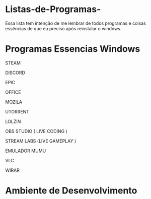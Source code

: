 # Listas-de-Programas-
Essa lista tem intenção de me lembrar de todos programas e coisas essências de que eu preciso após reinstalar o windows. 

# Programas Essencias Windows

STEAM

DISCORD

EPIC

OFFICE

MOZILA

UTORRENT

LOLZIN

OBS STUDIO ( LIVE CODING )

STREAM LABS (LIVE GAMEPLAY )

EMULADOR MUMU 

VLC

WIRAR

# Ambiente de Desenvolvimento

